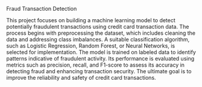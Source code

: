 Fraud Transaction Detection


This project focuses on building a machine learning model to detect potentially fraudulent transactions using credit card transaction data. The process begins with preprocessing the dataset, which includes cleaning the data and addressing class imbalances. A suitable classification algorithm, such as Logistic Regression, Random Forest, or Neural Networks, is selected for implementation. The model is trained on labeled data to identify patterns indicative of fraudulent activity. Its performance is evaluated using metrics such as precision, recall, and F1-score to assess its accuracy in detecting fraud and enhancing transaction security. The ultimate goal is to improve the reliability and safety of credit card transactions.
